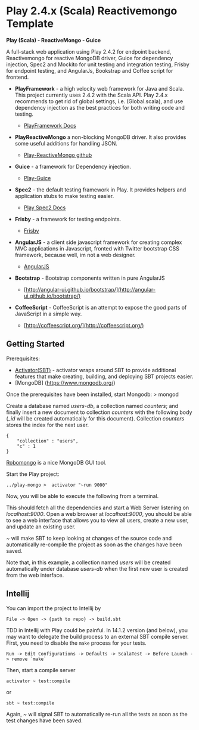 Play 2.4.x (Scala) Reactivemongo Template
===========

**Play (Scala) - ReactiveMongo - Guice**

A full-stack web application using Play 2.4.2 for endpoint backend, Reactivemongo for reactive MongoDB driver, Guice
 for dependency injection, Spec2 and Mockito for unit testing and integration testing, Frisby for endpoint testing, and 
 AngularJs, Bookstrap and Coffee script for frontend.


* **PlayFramework** - a high velocity web framework for Java and Scala. This project currently uses 2.4.2 with the 
Scala API. Play 2.4.x recommends to get rid of global settings, i.e. (Global.scala), and use dependency injection as the best practices for both writing code and testing.
  * [PlayFramework Docs](http://www.playframework.com/documentation/)

* **PlayReactiveMongo**  a non-blocking MongoDB driver. It also provides some useful additions for handling JSON.
  * [Play-ReactiveMongo github](https://github.com/ReactiveMongo/Play-ReactiveMongo)
  
* **Guice** - a framework for Dependency injection.
  * [Play-Guice](http://www.typesafe.com/activator/template/play-guice)
  
* **Spec2** - the default testing framework in Play. It provides helpers and application stubs to make testing easier.
  * [Play Spec2 Docs](https://www.playframework.com/documentation/2.4.x/ScalaTestingWithSpecs2)
  
* **Frisby** - a framework for testing endpoints.
  * [Frisby](http://frisbyjs.com/)
    
* **AngularJS** - a client side javascript framework for creating complex MVC applications in Javascript, fronted with 
Twitter bootstrap CSS framework, because well, im not a web designer.
  * [AngularJS](http://angularjs.org/)

* **Bootstrap** - Bootstrap components written in pure AngularJS
  *  [http://angular-ui.github.io/bootstrap/](http://angular-ui.github.io/bootstrap/)

* **CoffeeScript** - CoffeeScript is an attempt to expose the good parts of JavaScript in a simple way.
  *  [http://coffeescript.org/](http://coffeescript.org/)



Getting Started
----------

Prerequisites:
*  [Activator(SBT)](https://www.typesafe.com/get-started) - activator wraps around SBT to provide additional features 
that make creating, building, and deploying SBT projects easier. 
*  [MongoDB] (https://www.mongodb.org/)

Once the prerequisites have been installed, start Mongodb:
    > mongod

Create a database named *users-db*, a collection named *counters*; and finally insert a new document to collection 
*counters* with the following body (*\_id* will be created automatically for this document). Collection *counters* 
stores the index for the next user. 


    {
        "collection" : "users",
        "c" : 1
    }


[Robomongo](http://robomongo.org/) is a nice MongoDB GUI tool.

Start the Play project:

    ../play-mongo >  activator "~run 9000"

Now, you will be able to execute the following from a terminal.

This should fetch all the dependencies and start a Web Server listening on *localhost:9000*. Open a web browser at 
*localhost:9000*, you should be able to see a web interface that allows you to view all users, create a new user, 
and update an existing user. 

*~* will make SBT to keep looking at changes of the source code and automatically re-compile the project as soon as the changes have 
been saved. 

Note that, in this example, a collection named *users* will be created automatically under database *users-db* when 
the first new user is created from the web interface.

## Intellij

You can import the project to Intellij by
 
    File -> Open -> {path to repo} -> build.sbt

TDD in Intellij with Play could be painful. In 14.1.2 version (and below), you may want to delegate the build process
 to an external SBT compile server.
First, you need to disable the `make` process for your tests.
       
    Run -> Edit Configurations -> Defaults -> ScalaTest -> Before Launch -> remove `make`

Then, start a compile server
    
    activator ~ test:compile
    
or

    sbt ~ test:compile

Again, *~* will signal SBT to automatically re-run all the tests as soon as the test changes have been saved.